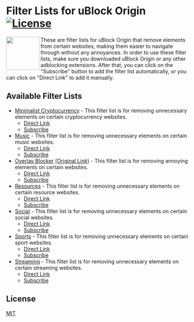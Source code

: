 # Filter Lists for uBlock Origin [![License](https://img.shields.io/badge/License-MIT-blue.svg)](https://github.com/MrBukLau/filter-lists-for-ublock-origin/blob/master/LICENSE)

<a href="https://chrome.google.com/webstore/detail/ublock-origin/cjpalhdlnbpafiamejdnhcphjbkeiagm"><img src="https://raw.githubusercontent.com/MrBukLau/tampermonkey-userscripts/master/favicons/images/uBlock%20Origin.png" align="left" width="90"></a>

These are filter lists for uBlock Origin that remove elements from certain websites, making them easier to navigate through without any annoyances. In order to use these filter lists, make sure you downloaded uBlock Origin or any other adblocking extensions. After that, you can click on the "Subscribe" button to add the filter list automatically, or you can click on "Direct Link" to add it manually.

## Available Filter Lists
* [Minimalist Cryptocurrency](https://github.com/MrBukLau/filter-lists-for-ublock-origin/blob/master/minimalistcryptocurrencyfilterlist.txt) - This filter list is for removing unnecessary elements on certain cryptocurrency websites.
  - [Direct Link](https://raw.githubusercontent.com/MrBukLau/filter-lists-for-ublock-origin/master/minimalistcryptocurrencyfilterlist.txt)
  - [Subscribe](https://subscribe.adblockplus.org/?location=https://raw.githubusercontent.com/MrBukLau/filter-lists-for-ublock-origin/master/minimalistcryptocurrencyfilterlist.txt&title=Minimalist%20Cryptocurrency%20Filter%20List)
* [Music](https://github.com/MrBukLau/filter-lists-for-ublock-origin/blob/master/musicfilterlist.txt) - This filter list is for removing unnecessary elements on certain music websites.
  - [Direct Link](https://raw.githubusercontent.com/MrBukLau/filter-lists-for-ublock-origin/master/musicfilterlist.txt)
  - [Subscribe](https://subscribe.adblockplus.org/?location=https://raw.githubusercontent.com/MrBukLau/filter-lists-for-ublock-origin/master/musicfilterlist.txt&title=Music%20Filter%20List)
* [Overlay Blocker](https://github.com/MrBukLau/filter-lists-for-ublock-origin/blob/master/overlayblockerfilterlist.txt) 
[(Original Link)](https://github.com/LordBadmintonofYorkshire/Overlay-Blocker) - This filter list is for removing annoying elements on certain websites.
  - [Direct Link](https://raw.githubusercontent.com/MrBukLau/filter-lists-for-ublock-origin/master/overlayblockerfilterlist.txt)
  - [Subscribe](https://subscribe.adblockplus.org/?location=https://raw.githubusercontent.com/MrBukLau/filter-lists-for-ublock-origin/master/overlayblockerfilterlist.txt&title=Overlay%20Blocker%20Filter%20List)
* [Resources](https://github.com/MrBukLau/filter-lists-for-ublock-origin/blob/master/resourcesfilterlist.txt) - This filter list is for removing unnecessary elements on certain resource websites.
  - [Direct Link](https://raw.githubusercontent.com/MrBukLau/filter-lists-for-ublock-origin/master/resourcesfilterlist.txt)
  - [Subscribe](https://subscribe.adblockplus.org/?location=https://raw.githubusercontent.com/MrBukLau/filter-lists-for-ublock-origin/master/resourcesfilterlist.txt&title=Resources%20Filter%20List)
* [Social](https://github.com/MrBukLau/filter-lists-for-ublock-origin/blob/master/socialfilterlist.txt) - This filter list is for removing unnecessary elements on certain social websites.
  - [Direct Link](https://raw.githubusercontent.com/MrBukLau/filter-lists-for-ublock-origin/master/socialfilterlist.txt)
  - [Subscribe](https://subscribe.adblockplus.org/?location=https://raw.githubusercontent.com/MrBukLau/filter-lists-for-ublock-origin/master/socialfilterlist.txt&title=Social%20Filter%20List)
* [Sports](https://github.com/MrBukLau/filter-lists-for-ublock-origin/blob/master/sportsfilterlist.txt) - This filter list is for removing unnecessary elements on certain sport websites.
  - [Direct Link](https://raw.githubusercontent.com/MrBukLau/filter-lists-for-ublock-origin/master/sportsfilterlist.txt)
  - [Subscribe](https://subscribe.adblockplus.org/?location=https://raw.githubusercontent.com/MrBukLau/filter-lists-for-ublock-origin/master/sportsfilterlist.txt&title=Sports%20Filter%20List)
* [Streaming](https://github.com/MrBukLau/filter-lists-for-ublock-origin/blob/master/streamingfilterlist.txt) - This filter list is for removing unnecessary elements on certain streaming websites.
  - [Direct Link](https://raw.githubusercontent.com/MrBukLau/filter-lists-for-ublock-origin/master/streamingfilterlist.txt)
  - [Subscribe](https://subscribe.adblockplus.org/?location=https://raw.githubusercontent.com/MrBukLau/filter-lists-for-ublock-origin/master/streamingfilterlist.txt&title=Streaming%20Filter%20List)
  
## License
[MIT](https://github.com/MrBukLau/filter-lists-for-ublock-origin/blob/master/LICENSE)
